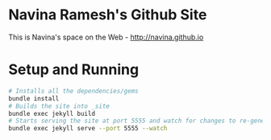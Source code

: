 # Navina Ramesh's Github Site 

This is Navina's space on the Web - http://navina.github.io


# Setup and Running
```bash
# Installs all the dependencies/gems
bundle install	
# Builds the site into _site
bundle exec jekyll build	
# Starts serving the site at port 5555 and watch for changes to re-generate the site
bundle exec jekyll serve --port 5555 --watch	
```

